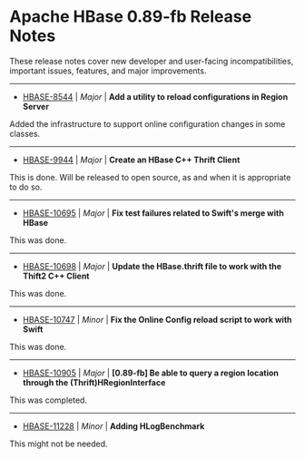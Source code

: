 
<!---
# Licensed to the Apache Software Foundation (ASF) under one
# or more contributor license agreements.  See the NOTICE file
# distributed with this work for additional information
# regarding copyright ownership.  The ASF licenses this file
# to you under the Apache License, Version 2.0 (the
# "License"); you may not use this file except in compliance
# with the License.  You may obtain a copy of the License at
#
#     http://www.apache.org/licenses/LICENSE-2.0
#
# Unless required by applicable law or agreed to in writing, software
# distributed under the License is distributed on an "AS IS" BASIS,
# WITHOUT WARRANTIES OR CONDITIONS OF ANY KIND, either express or implied.
# See the License for the specific language governing permissions and
# limitations under the License.
-->
# Apache HBase  0.89-fb Release Notes

These release notes cover new developer and user-facing incompatibilities, important issues, features, and major improvements.


---

* [HBASE-8544](https://issues.apache.org/jira/browse/HBASE-8544) | *Major* | **Add a utility to reload configurations in Region Server**

Added the infrastructure to support online configuration changes in some classes.


---

* [HBASE-9944](https://issues.apache.org/jira/browse/HBASE-9944) | *Major* | **Create an HBase C++ Thrift Client**

This is done. Will be released to open source, as and when it is appropriate to do so.


---

* [HBASE-10695](https://issues.apache.org/jira/browse/HBASE-10695) | *Major* | **Fix test failures related to Swift's merge with HBase**

This was done.


---

* [HBASE-10698](https://issues.apache.org/jira/browse/HBASE-10698) | *Major* | **Update the HBase.thrift file to work with the Thift2 C++ Client**

This was done.


---

* [HBASE-10747](https://issues.apache.org/jira/browse/HBASE-10747) | *Minor* | **Fix the Online Config reload script to work with Swift**

This was done.


---

* [HBASE-10905](https://issues.apache.org/jira/browse/HBASE-10905) | *Major* | **[0.89-fb] Be able to query a region location through the (Thrift)HRegionInterface**

This was completed.


---

* [HBASE-11228](https://issues.apache.org/jira/browse/HBASE-11228) | *Minor* | **Adding HLogBenchmark**

This might not be needed.



